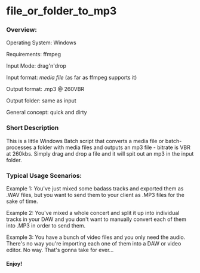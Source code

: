 # file_or_folder_to_mp3

### Overview:

Operating System: Windows

Requirements: ffmpeg

Input Mode: drag'n'drop

Input format: *media file* (as far as ffmpeg supports it)

Output format: .mp3 @ 260VBR

Output folder: same as input

General concept: quick and dirty

### Short Description


This is a little Windows Batch script that converts a media file or batch-processes a folder with media files and outputs an mp3 file - bitrate is VBR at 260kbs. Simply drag and drop a file and it will spit out an mp3 in the input folder.


### Typical Usage Scenarios:

Example 1: You've just mixed some badass tracks and exported them as .WAV files, but you want to send them to your client as .MP3 files for the sake of time. 

Example 2: You've mixed a whole concert and split it up into individual tracks in your DAW and you don't want to manually convert each of them into .MP3 in order to send them.

Example 3: You have a bunch of video files and you only need the audio. There's no way you're importing each one of them into a DAW or video editor. No way. That's gonna take for ever... 

#### Enjoy!
